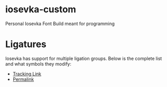 # iosevka-custom
Personal Iosevka Font Build meant for programming



# Ligatures

Iosevka has support for multiple ligation groups. Below is the complete list and
what symbols they modify:

- [Tracking Link](https://github.com/be5invis/Iosevka/blob/main/params/ligation-set.toml)
- [Permalink](https://github.com/be5invis/Iosevka/blob/eef34fe591eea964a35e4e5aa26144d26fe0035c/params/ligation-set.toml)
